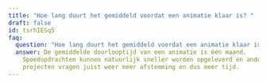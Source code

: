 ```yaml
---
title: "Hoe lang duurt het gemiddeld voordat een animatie klaar is? "
draft: false
id: tsrhIESq5
faq:
  question: "Hoe lang duurt het gemiddeld voordat een animatie klaar is? "
  answer: De gemiddelde doorlooptijd van een animatie is één maand.
    Spoedopdrachten kunnen natuurlijk sneller worden opgeleverd en andere
    projecten vragen juist weer meer afstemming en dus meer tijd.
---
```

